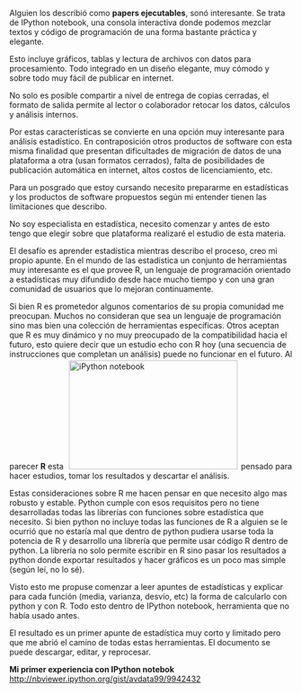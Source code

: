 <html><body><p>Alguien los describió como <b>papers ejecutables</b>, sonó interesante. Se trata de IPython notebook, una consola interactiva donde podemos mezclar textos y código de programación de una forma bastante práctica y elegante.

Esto incluye gráficos, tablas y lectura de archivos con datos para procesamiento. Todo integrado en un diseño elegante, muy cómodo y sobre todo muy fácil de publicar en internet.

No solo es posible compartir a nivel de entrega de copias cerradas, el formato de salida permite al lector o colaborador retocar los datos, cálculos y análisis internos.

Por estas características se convierte en una opción muy interesante para análisis estadístico. En contraposición otros productos de software con esta misma finalidad que presentan dificultades de migración de datos de una plataforma a otra (usan formatos cerrados), falta de posibilidades de publicación automática en internet, altos costos de licenciamiento, etc.

Para un posgrado que estoy cursando necesito prepararme en estadísticas y los productos de software propuestos según mi entender tienen las limitaciones que describo.

No soy especialista en estadística, necesito comenzar y antes de esto tengo que elegir sobre que plataforma realizaré el estudio de esta materia.

El desafío es aprender estadística mientras describo el proceso, creo mi propio apunte. En el mundo de las estadística un conjunto de herramientas muy interesante es el que provee R, un lenguaje de programación orientado a estadísticas muy difundido desde hace mucho tiempo y con una gran comunidad de usuarios que lo mejoran continuamente.

Si bien R es prometedor algunos comentarios de su propia comunidad me preocupan. Muchos no consideran que sea un lenguaje de programación sino mas bien una colección de herramientas específicas. Otros aceptan que R es muy dinámico y no muy preocupado de la compatibilidad hacia el futuro, esto quiere decir que un estudio echo con R hoy (una secuencia de instrucciones que completan un análisis) puede no funcionar en el futuro. Al parecer <b>R</b> esta <a href="http://andresvazquez.com.ar/blog/wp-content/uploads/2014/04/Selection_005.png"><img class="alignleft size-medium wp-image-36" style="border: 0px; margin: 3px 6px;" alt="iPython notebook" src="http://andresvazquez.com.ar/blog/wp-content/uploads/2014/04/Selection_005-300x194.png" width="300" height="194"></a>pensado para hacer estudios, tomar los resultados y descartar el análisis.

Estas consideraciones sobre R me hacen pensar en que necesito algo mas robusto y estable. Python cumple con esos requisitos pero no tiene desarrolladas todas las librerías con funciones sobre estadística que necesito. Si bien python no incluye todas las funciones de R a alguien se le ocurrió que no estaría mal que dentro de python pudiera usarse toda la potencia de R y desarrollo una librería que permite usar código R dentro de python. La librería no solo permite escribir en R sino pasar los resultados a python donde exportar resultados y hacer gráficos es un poco mas simple (según leí, no lo sé).

Visto esto me propuse comenzar a leer apuntes de estadísticas y explicar para cada función (media, varianza, desvío, etc) la forma de calcularlo con python y con R. Todo esto dentro de IPython notebook, herramienta que no había usado antes.

El resultado es un primer apunte de estadística muy corto y limitado pero que me abrió el camino de todas estas herramientas. El documento se puede descargar, editar, y reprocesar.

<b>Mi primer experiencia con IPython notebok</b>
<a href="http://nbviewer.ipython.org/gist/avdata99/9942432" target="_blank" rel="nofollow">http://nbviewer.ipython.org/gist/avdata99/9942432</a></p></body></html>